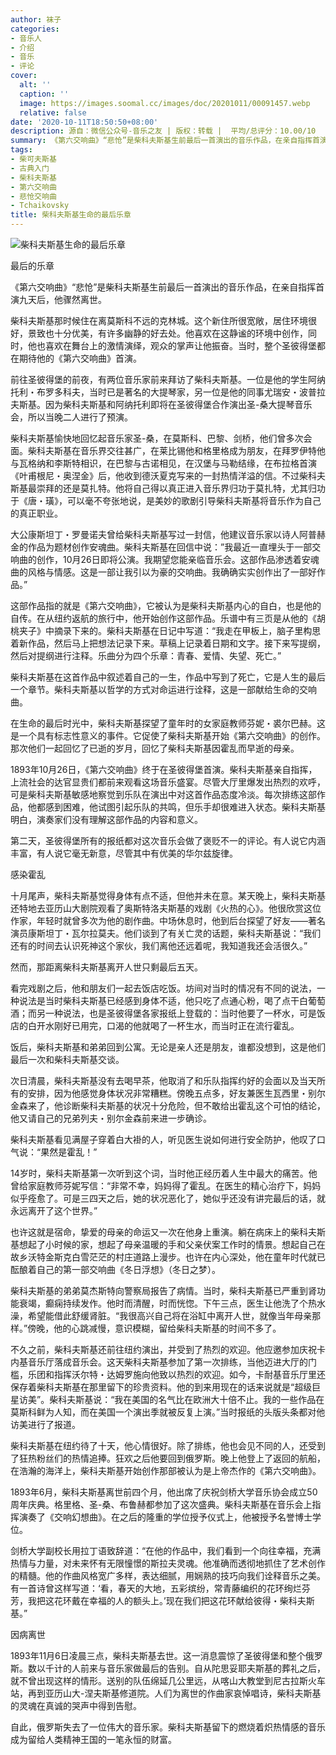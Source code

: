```yaml
---
author: 袜子
categories:
- 音乐人
- 介绍
- 音乐
- 评论
cover:
  alt: ''
  caption: ''
  image: https://images.soomal.cc/images/doc/20201011/00091457.webp
  relative: false
date: '2020-10-11T18:50:50+08:00'
description: 源自：微信公众号-音乐之友 | 版权：转载 |  平均/总评分：10.00/10
summary: 《第六交响曲》“悲怆”是柴科夫斯基生前最后一首演出的音乐作品，在亲自指挥首演九天后，他骤然离世。柴科夫斯基那时候住在离莫斯科不远的克林城。这个新住所很宽敞，居住环境很好，景致也十分优美，有许多幽静的好去处。他喜欢在这静谧的环境中创作……
tags:
- 柴可夫斯基
- 古典入门
- 柴科夫斯基
- 第六交响曲
- 悲怆交响曲
- Tchaikovsky
title: 柴科夫斯基生命的最后乐章
---
```


![柴科夫斯基生命的最后乐章](https://images.soomal.cc/images/doc/20201011/00091457.webp)





最后的乐章

《第六交响曲》“悲怆”是柴科夫斯基生前最后一首演出的音乐作品，在亲自指挥首演九天后，他骤然离世。

柴科夫斯基那时候住在离莫斯科不远的克林城。这个新住所很宽敞，居住环境很好，景致也十分优美，有许多幽静的好去处。他喜欢在这静谧的环境中创作，同时，他也喜欢在舞台上的激情演绎，观众的掌声让他振奋。当时，整个圣彼得堡都在期待他的《第六交响曲》首演。

前往圣彼得堡的前夜，有两位音乐家前来拜访了柴科夫斯基。一位是他的学生阿纳托利・布罗多科夫，当时已是著名的大提琴家，另一位是他的同事尤瑞安・波普拉夫斯基。因为柴科夫斯基和阿纳托利即将在圣彼得堡合作演出圣-桑大提琴音乐会，所以当晚二人进行了预演。

柴科夫斯基愉快地回忆起音乐家圣-桑，在莫斯科、巴黎、剑桥，他们曾多次会面。柴科夫斯基在音乐界交往甚广，在莱比锡他和格里格成为朋友，在拜罗伊特他与瓦格纳和李斯特相识，在巴黎与古诺相见，在汉堡与马勒结缘，在布拉格首演《叶甫根尼・奥涅金》后，他收到德沃夏克写来的一封热情洋溢的信。不过柴科夫斯基最崇拜的还是莫扎特。他将自己得以真正进入音乐界归功于莫扎特，尤其归功于《唐・璜》，可以毫不夸张地说，是美妙的歌剧引导柴科夫斯基将音乐作为自己的真正职业。

大公康斯坦丁・罗曼诺夫曾给柴科夫斯基写过一封信，他建议音乐家以诗人阿普赫金的作品为题材创作安魂曲。柴科夫斯基在回信中说：”我最近一直埋头于一部交响曲的创作，10月26日即将公演。我期望您能亲临音乐会。这部作品渗透着安魂曲的风格与情感。这是一部让我引以为豪的交响曲。我确确实实创作出了一部好作品。”

这部作品指的就是《第六交响曲》，它被认为是柴科夫斯基内心的自白，也是他的自传。在从纽约返航的旅行中，他开始创作这部作品。乐谱中有三页是从他的《胡桃夹子》中摘录下来的。柴科夫斯基在日记中写道：“我走在甲板上，脑子里构思着新作品，然后马上把想法记录下来。草稿上记录着日期和文字。接下来写提纲，然后对提纲进行注释。乐曲分为四个乐章：青春、爱情、失望、死亡。”

柴科夫斯基在这首作品中叙述着自己的一生，作品中写到了死亡，它是人生的最后一个章节。柴科夫斯基以哲学的方式对命运进行诠释，这是一部献给生命的交响曲。

在生命的最后时光中，柴科夫斯基探望了童年时的女家庭教师芬妮・裘尔巴赫。这是一个具有标志性意义的事件。它促使了柴科夫斯基开始《第六交响曲》的创作。那次他们一起回忆了已逝的岁月，回忆了柴科夫斯基因霍乱而早逝的母亲。

1893年10月26日，《第六交响曲》终于在圣彼得堡首演。柴科夫斯基亲自指挥，上流社会的达官显贵们都前来观看这场音乐盛宴。尽管大厅里爆发出热烈的欢呼，可是柴科夫斯基敏感地察觉到乐队在演出中对这首作品态度冷淡。每次排练这部作品，他都感到困难，他试图引起乐队的共鸣，但乐手却很难进入状态。柴科夫斯基明白，演奏家们没有理解这部作品的内容和意义。
 
第二天，圣彼得堡所有的报纸都对这次音乐会做了褒贬不一的评论。有人说它内涵丰富，有人说它毫无新意，尽管其中有优美的华尔兹旋律。

感染霍乱

十月尾声，柴科夫斯基觉得身体有点不适，但他并未在意。某天晚上，柴科夫斯基还特地去亚历山大剧院观看了奥斯特洛夫斯基的戏剧《火热的心》。他很欣赏这位作家，年轻时就曾多次为他的剧作曲。中场休息时，他到后台探望了好友――著名演员康斯坦丁・瓦尔拉莫夫。他们谈到了有关亡灵的话题，柴科夫斯基说：“我们还有的时间去认识死神这个家伙，我们离他还远着呢，我知道我还会活很久。”

然而，那距离柴科夫斯基离开人世只剩最后五天。

看完戏剧之后，他和朋友们一起去饭店吃饭。坊间对当时的情况有不同的说法，一种说法是当时柴科夫斯基已经感到身体不适，他只吃了点通心粉，喝了点干白葡萄酒；而另一种说法，也是圣彼得堡各家报纸上登载的：当时他要了一杯水，可是饭店的白开水刚好已用完，口渴的他就喝了一杯生水，而当时正在流行霍乱。

饭后，柴科夫斯基和弟弟回到公寓。无论是亲人还是朋友，谁都没想到，这是他们最后一次和柴科夫斯基交谈。

次日清晨，柴科夫斯基没有去喝早茶，他取消了和乐队指挥约好的会面以及当天所有的安排，因为他感觉身体状况非常糟糕。傍晚五点多，好友兼医生瓦西里・别尔金森来了，他诊断柴科夫斯基的状况十分危险，但不敢给出霍乱这个可怕的结论，他又请自己的兄弟列夫・别尔金森前来进一步确诊。

柴科夫斯基看见满屋子穿着白大褂的人，听见医生说如何进行安全防护，他叹了口气说：“果然是霍乱！”

14岁时，柴科夫斯基第一次听到这个词，当时他正经历着人生中最大的痛苦。他曾给家庭教师芬妮写信：“非常不幸，妈妈得了霍乱。在医生的精心治疗下，妈妈似乎痊愈了。可是三四天之后，她的状况恶化了，她似乎还没有讲完最后的话，就永远离开了这个世界。”

也许这就是宿命，挚爱的母亲的命运又一次在他身上重演。躺在病床上的柴科夫斯基想起了小时候的家，想起了母亲温暖的手和父亲伏案工作时的情景。想起自己在故乡沃特金斯克白雪茫茫的村庄道路上漫步。也许在内心深处，他在童年时代就已酝酿着自己的第一部交响曲《冬日浮想》（冬日之梦）。

柴科夫斯基的弟弟莫杰斯特向警察局报告了病情。当时，柴科夫斯基已严重到肾功能衰竭，癫痫持续发作。他时而清醒，时而恍惚。下午三点，医生让他洗了个热水澡，希望能借此舒缓肾脏。“我很高兴自己将在浴缸中离开人世，就像当年母亲那样。”傍晚，他的心跳减慢，意识模糊，留给柴科夫斯基的时间不多了。

不久之前，柴科夫斯基还前往纽约演出，并受到了热烈的欢迎。他应邀参加庆祝卡内基音乐厅落成音乐会。这天柴科夫斯基参加了第一次排练，当他迈进大厅的门槛，乐团和指挥沃尔特・达姆罗施向他致以热烈的欢迎。如今，卡耐基音乐厅里还保存着柴科夫斯基在那里留下的珍贵资料。他的到来用现在的话来说就是“超级巨星访美”。柴科夫斯基说：“我在美国的名气比在欧洲大十倍不止。我的一些作品在莫斯科鲜为人知，而在美国一个演出季就被反复上演。”当时报纸的头版头条都对他访美进行了报道。

柴科夫斯基在纽约待了十天，他心情很好。除了排练，他也会见不同的人，还受到了狂热粉丝们的热情追捧。狂欢之后他要回到俄罗斯。晚上他登上了返回的航船，在浩瀚的海洋上，柴科夫斯基开始创作那部被认为是上帝杰作的《第六交响曲》。

1893年6月，柴科夫斯基离世前四个月，他出席了庆祝剑桥大学音乐协会成立50周年庆典。格里格、圣-桑、布鲁赫都参加了这次盛典。柴科夫斯基在音乐会上指挥演奏了《交响幻想曲》。在之后的隆重的学位授予仪式上，他被授予名誉博士学位。

剑桥大学副校长用拉丁语致辞道：“在他的作品中，我们看到一个向往幸福，充满热情与力量，对未来怀有无限憧憬的斯拉夫灵魂。他准确而透彻地抓住了艺术创作的精髓。他的作曲风格宽广多样，表达细腻，用娴熟的技巧向我们诠释音乐之美。有一首诗曾这样写道：‘看，春天的大地，五彩缤纷，常青藤编织的花环绚烂芬芳，我把这花环戴在幸福的人的额头上。’现在我们把这花环献给彼得・柴科夫斯基。”

因病离世

1893年11月6日凌晨三点，柴科夫斯基去世。这一消息震惊了圣彼得堡和整个俄罗斯。数以千计的人前来与音乐家做最后的告别。自从陀思妥耶夫斯基的葬礼之后，就不曾出现这样的情形。送别的队伍绵延几公里远，从喀山大教堂到尼古拉斯火车站，再到亚历山大-涅夫斯基修道院。人们为离世的作曲家哀悼唱诗，柴科夫斯基的灵魂在真诚的哭声中得到告慰。
 
自此，俄罗斯失去了一位伟大的音乐家。柴科夫斯基留下的燃烧着炽热情感的音乐成为留给人类精神王国的一笔永恒的财富。